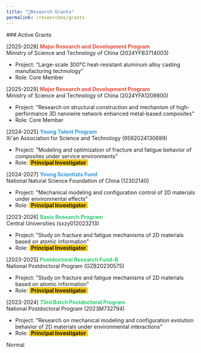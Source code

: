 ```yaml
---
title: "🎯Research Grants"
permalink: /researches/grants
---
```


<div class='paper-box'>
<div class='paper-box-text' markdown="1">
### Active Grants

[2025-2028] <span style="color: #E74C3C">**Major Research and Development Program**</span>  
Ministry of Science and Technology of China (2024YFB3714003)
- Project: "Large-scale 300°C heat-resistant aluminum alloy casting manufacturing technology"
- Role: Core Member

[2025-2029] <span style="color: #E74C3C">**Major Research and Development Program**</span>  
Ministry of Science and Technology of China (2024YFA1209800)
- Project: "Research on structural construction and mechanism of high-performance 3D nanowire network enhanced metal-based composites"
- Role: Core Member

[2024-2025] <span style="color: #3498DB">**Young Talent Program**</span>  
Xi'an Association for Science and Technology (9592024130699)
- Project: "Modeling and optimization of fracture and fatigue behavior of composites under service environments"
- Role: <span style="background-color: #F1C40F; padding: 0 5px; border-radius: 3px;">**Principal Investigator**</span>

[2024-2027] <span style="color: #3498DB">**Young Scientists Fund**</span>  
National Natural Science Foundation of China (12302140)
- Project: "Mechanical modeling and configuration control of 2D materials under environmental effects"
- Role: <span style="background-color: #F1C40F; padding: 0 5px; border-radius: 3px;">**Principal Investigator**</span>

[2023-2026] <span style="color: #2ECC71">**Basic Research Program**</span>  
Central Universities (sxzy012023213)
- Project: "Study on fracture and fatigue mechanisms of 2D materials based on atomic information"
- Role: <span style="background-color: #F1C40F; padding: 0 5px; border-radius: 3px;">**Principal Investigator**</span>

[2023-2025] <span style="color: #2ECC71">**Postdoctoral Research Fund-B**</span>  
National Postdoctoral Program (GZB20230575)
- Project: "Study on fracture and fatigue mechanisms of 2D materials based on atomic information"
- Role: <span style="background-color: #F1C40F; padding: 0 5px; border-radius: 3px;">**Principal Investigator**</span>

[2023-2024] <span style="color: #2ECC71">**73rd Batch Postdoctoral Program**</span>  
National Postdoctoral Program (2023M732794)
- Project: "Research on mechanical modeling and configuration evolution behavior of 2D materials under environmental interactions"
- Role: <span style="background-color: #F1C40F; padding: 0 5px; border-radius: 3px;">**Principal Investigator**</span>
</div>
</div>

<userStyle>Normal</userStyle>